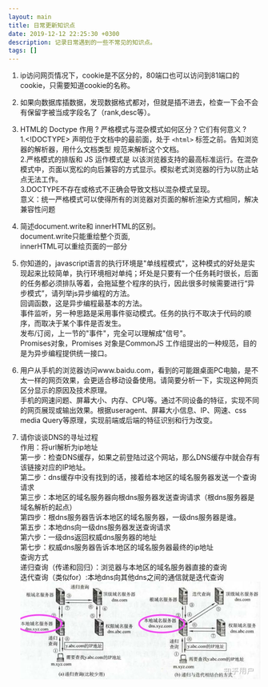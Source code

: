 ```yaml
---
layout: main
title: 日常更新知识点
date: 2019-12-12 22:25:30 +0300
description: 记录日常遇到的一些不常见的知识点。
tags: []
---
```


1. ip访问网页情况下，cookie是不区分的，80端口也可以访问到81端口的cookie，只需要知道cookie的名称。

2. 如果向数据库插数据，发现数据格式都对，但就是插不进去，检查一下会不会有保留字被当成字段名了（rank,desc等）。

3. HTML的 Doctype 作用 ?  严格模式与混杂模式如何区分？它们有何意义 ?  
1.<!DOCTYPE> 声明位于文档中的最前面，处于 `<html>` 标签之前。告知浏览器的解析器，用什么文档类型 规范来解析这个文档。  
2.严格模式的排版和 JS 运作模式是 以该浏览器支持的最高标准运行。在混杂模式中，页面以宽松的向后兼容的方式显示。模拟老式浏览器的行为以防止站点无法工作。  
3.DOCTYPE不存在或格式不正确会导致文档以混杂模式呈现。  
意义：统一严格模式可以使得所有的浏览器对页面的解析渲染方式相同，解决兼容性问题 </div>
4. 简述document.write和 innerHTML的区别。  
document.write只能重绘整个页面,  
innerHTML可以重绘页面的一部分  
5. 你知道的，javascript语言的执行环境是"单线程模式"，这种模式的好处是实现起来比较简单，执行环境相对单纯；坏处是只要有一个任务耗时很长，后面的任务都必须排队等着，会拖延整个程序的执行，因此很多时候需要进行“异步模式”，请列举js异步编程的方法。  
回调函数，这是异步编程最基本的方法。  
事件监听，另一种思路是采用事件驱动模式。任务的执行不取决于代码的顺序，而取决于某个事件是否发生。  
发布/订阅，上一节的"事件"，完全可以理解成"信号"。  
Promises对象，Promises 对象是CommonJS 工作组提出的一种规范，目的是为异步编程提供统一接口。    
6. 用户从手机的浏览器访问www.baidu.com，看到的可能跟桌面PC电脑，是不太一样的网页效果，会更适合移动设备使用。请简要分析一下，实现这种网页区分显示的原因及技术原理。  
手机的网速问题、屏幕大小、内存、CPU等。通过不同设备的特征，实现不同的网页展现或输出效果。根据useragent、屏幕大小信息、IP、网速、css media Query等原理，实现前端或后端的特征识别和行为改变。  
7. 请你谈谈DNS的寻址过程    
作用：将url解析为ip地址  
第一步：检查DNS缓存，如果之前登陆过这个网站，那么DNS缓存中就会存有该链接对应的IP地址。  
第二步：dns缓存中没有找到的话，接着给本地区的域名服务器发送一个查询请求  
第三步：本地区的域名服务器向根dns服务器发送查询请求（根dns服务器是域名解析的起点）  
第四步：根dns服务器告诉本地区的域名服务器，一级dns服务器是谁。  
第五步：本地dns向一级dns服务器发送查询请求  
第六步：一级dns返回权威dns服务器的地址  
第七步：权威dns服务器告诉本地区的域名服务器最终的ip地址  
查询方式  
递归查询（传递和回归）：浏览器与本地区的域名服务器直接的查询  
迭代查询（类似for）:本地dns向其他dns之间的通信就是迭代查询  
![初始路由定义](../assets/img/2019-12-12/DNS解析ip.jpg "初始路由定义")